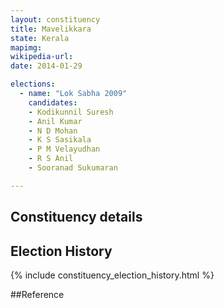 ```yaml
---
layout: constituency
title: Mavelikkara
state: Kerala
mapimg: 
wikipedia-url: 
date: 2014-01-29

elections: 
  - name: "Lok Sabha 2009"
    candidates: 
    - Kodikunnil Suresh 
    - Anil Kumar 
    - N D Mohan 
    - K S Sasikala 
    - P M Velayudhan 
    - R S Anil 
    - Sooranad Sukumaran 

---
```

## Constituency details


## Election History
{% include constituency_election_history.html %}

##Reference
